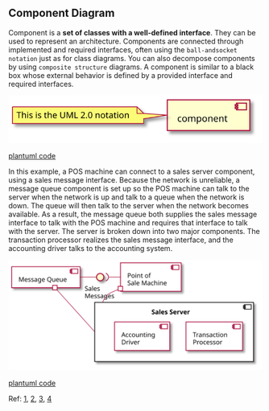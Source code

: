 ## Component Diagram


Component is a **set of classes with a well-defined interface**. They can be used to represent an architecture.
Components are connected through implemented and required interfaces, often using the `ball-andsocket notation` just as for class diagrams. You can also decompose components by using `composite structure` diagrams. A component is similar to a black box whose external behavior is defined by a provided interface and required interfaces.



![PlantUML model](diagrams/ComponentUML2.0Notation.svg)

[plantuml code](diagrams/ComponentUML2.0Notation.puml)



In this example, a POS machine can connect to a sales server component, using a sales message interface. 
Because the network is unreliable, a message queue component is set up so the POS machine can talk to the server
 when the network is up and talk to a queue when the network is down. 
The queue will then talk to the server when the network becomes available. As a result, the message queue both supplies the 
sales message interface to talk with the POS machine and requires that interface to talk with the server. The server is broken down into two
major components. The transaction processor realizes the sales message interface, and the accounting driver talks to the accounting system.

![PlantUML model](diagrams/SalesServer.svg)

[plantuml code](diagrams/SalesServer.puml)


Ref:
	[1](https://www.geeksforgeeks.org/unified-modeling-language-uml-object-diagrams/),
	[2](https://www.guru99.com/component-diagram-uml-example.html),
	[3](https://www.guru99.com/component-diagram-uml-example.html),
	[4](https://www.smartdraw.com/component-diagram/)


	
